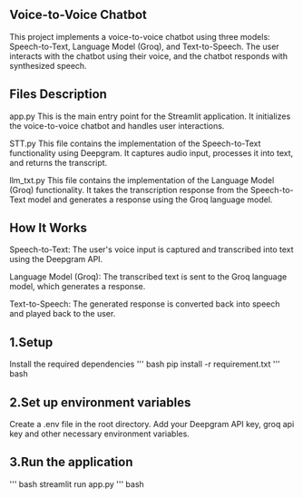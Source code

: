 ## Voice-to-Voice Chatbot

This project implements a voice-to-voice chatbot using three models: Speech-to-Text, Language Model (Groq), and Text-to-Speech. The user interacts with the chatbot using their voice, and the chatbot responds with synthesized speech.


## Files Description
app.py
This is the main entry point for the Streamlit application. It initializes the voice-to-voice chatbot and handles user interactions.

STT.py
This file contains the implementation of the Speech-to-Text functionality using Deepgram. It captures audio input, processes it into text, and returns the transcript.

llm_txt.py
This file contains the implementation of the Language Model (Groq) functionality. It takes the transcription response from the Speech-to-Text model and generates a response using the Groq language model.

## How It Works
Speech-to-Text: The user's voice input is captured and transcribed into text using the Deepgram API.

Language Model (Groq): The transcribed text is sent to the Groq language model, which generates a response.

Text-to-Speech: The generated response is converted back into speech and played back to the user.

## 1.Setup
Install the required dependencies
''' bash
pip install -r requirement.txt
''' bash

## 2.Set up environment variables

Create a .env file in the root directory.
Add your Deepgram API key, groq api key and other necessary environment variables.

## 3.Run the application
''' bash
streamlit run app.py
''' bash
